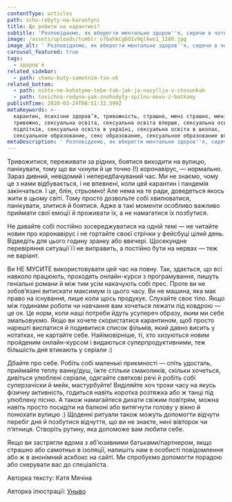 ```yaml
---
contentType: articles
path: scho-robyty-na-karantyni
title: Що робити на карантині?
subtitle: 'Розповідаємо, як вберегти ментальне здоров''я, сидячи в чотирьох стінах.'
image: /assets/uploads/tumblr_o7bahkCg6O1v9glkwo1_1280.jpg
image_alt: ' Розповідаємо, як вберегти ментальне здоров''я, сидячи в чотирьох стінах.'
carousel_featured: true
tags:
  - здоров'я
related_sidebar:
  - path: chomu-buty-samotnim-tse-ok
related_bottom:
  - path: nihto-ne-kohatyme-tebe-tak-jak-ja-nasyllja-v-stosunkah
  - path: toxichna-rodyna-yak-znohodyty-spilnu-movu-z-batkamy
publishTime: 2020-03-24T08:51:32.599Z
metaKeywords: >-
  карантин, психічне здоров’я, тривожність, страшно, мені страшно, мені
  тривожно, сексуальна освіта, сексуальна освіта вперше, сексуальна освіта для
  підлітків, сексуальна освіта в україні, сексуальна освіта в школах,
  сексуальное образование, секс образование, сексуальное образование вперше
metaDescription: ' Розповідаємо, як вберегти ментальне здоров''я, сидячи в чотирьох стінах.'
---
```

Тривожитися, переживати за рідних, боятися виходити на вулицю, панікувати, тому що ви чхнули й це точно (!) коронавірус, — нормально. Зараз дивний, невідомий і непередбачуваний час. Ми не знаємо, чому це з нами відбувається, і не впевнені, коли цей карантин і пандемія закінчаться. І це, блін, стрьомно! Але нема на те ради, доведеться якось жити в цьому світі. Тому просто дозвольте собі хвилюватися, панікувати, злитися й боятися. Адже в такі моменти особливо важливо приймати свої емоції й проживати їх, а не намагатися їх позбутися.



Не давайте собі постійно зосереджуватися на одній темі — не читайте новин про коронавірус і не гортайте своєї стрічки у фейсбуці цілий день. Відведіть для цього годину зранку або ввечері. Щосекундне перевіряння ситуації її не виправить, а постійно бути на нервах — теж не варіант.



Ви НЕ МУСИТЕ використовувати цей час на повну. Так, здається, що всі навколо працюють, проходять онлайн-курси з програмування, пишуть геніальні романи й між тим усім накачують собі прес. Проте ви не зобов’язані витискати максимум із цього часу. Ви не машина, яка має право на існування, лише коли щось продукує. Слухайте своє тіло. Якщо між годинами роботи чи навчання вам хочеться лежати під ковдрою  —  це ок. Це норм, коли наші потреби йдуть усупереч образу, яким ми себе змальовуємо. Якщо ви хочете скористатися карантином, щоб просто нарешті виспатися й подивитися список фільмів, який давно висить у нотатках, не картайте себе. Найімовірніше, ті, хто хизуються новим пройденим онлайн-курсом і видаються суперпродуктивними, теж більшість дня втикають у серіали :) 



Дбайте про себе. Робіть собі маленькі приємності — спіть удосталь, приймайте теплу ванну/душ, їжте стільки смаколиків, скільки хочеться, дивіться улюблені серіали, одягайте святкові речі й робіть собі суперзачіски й мейк, мастурбуйте! Виділяйте хоч трохи часу на якусь фізичну активність, годиться навіть коротка розтяжка або ж танці під улюблену пісню. А також намагайтеся дихати свіжим повітрям, можна навіть просто посидіти на балконі або витягнути голову у вікно й понюхати вулицю :) Щоденні ритуали також можуть допомогти відчути перебіг дня й позбутися відчуття, що ви не знаєте, нині вівторок чи п’ятниця. Створіть рутину, яка допоможе вам любити себе. 



Якщо ви застрягли вдома з аб’юзивними батьками/партнером, якщо страшно або самотньо в ізоляції, напишіть нам в особисті повідомлення або ж в анонімний аскбокс на сайті. Ми спробуємо допомогти порадою або скерувати вас до спеціаліста.

Авторка тексту: Катя Мячіна

Авторка ілюстрації: [Уныво](https://www.instagram.com/unyvo_/)
